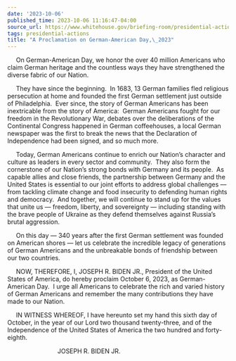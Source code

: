 ```yaml
---
date: '2023-10-06'
published_time: 2023-10-06 11:16:47-04:00
source_url: https://www.whitehouse.gov/briefing-room/presidential-actions/2023/10/06/a-proclamation-on-german-american-day-2023/
tags: presidential-actions
title: "A Proclamation on German-American Day,\_2023"
---
```

 
     On German-American Day, we honor the over 40 million Americans who
claim German heritage and the countless ways they have strengthened the
diverse fabric of our Nation.

     They have since the beginning.  In 1683, 13 German families fled
religious persecution at home and founded the first German settlement
just outside of Philadelphia.  Ever since, the story of German Americans
has been inextricable from the story of America:  German Americans
fought for our freedom in the Revolutionary War, debates over the
deliberations of the Continental Congress happened in German
coffeehouses, a local German newspaper was the first to break the news
that the Declaration of Independence had been signed, and so much
more.  
  
     Today, German Americans continue to enrich our Nation’s character
and culture as leaders in every sector and community.  They also form
the cornerstone of our Nation’s strong bonds with Germany and its
people.  As capable allies and close friends, the partnership between
Germany and the United States is essential to our joint efforts to
address global challenges — from tackling climate change and food
insecurity to defending human rights and democracy.  And together, we
will continue to stand up for the values that unite us — freedom,
liberty, and sovereignty — including standing with the brave people of
Ukraine as they defend themselves against Russia’s brutal aggression.

     On this day — 340 years after the first German settlement was
founded on American shores — let us celebrate the incredible legacy of
generations of German Americans and the unbreakable bonds of friendship
between our two countries.

     NOW, THEREFORE, I, JOSEPH R. BIDEN JR., President of the United
States of America, do hereby proclaim October 6, 2023, as
German-American Day.  I urge all Americans to celebrate the rich and
varied history of German Americans and remember the many contributions
they have made to our Nation.

     IN WITNESS WHEREOF, I have hereunto set my hand this sixth day of
October, in the year of our Lord two thousand twenty-three, and of the
Independence of the United States of America the two hundred and
forty-eighth.  

                             JOSEPH R. BIDEN JR.
